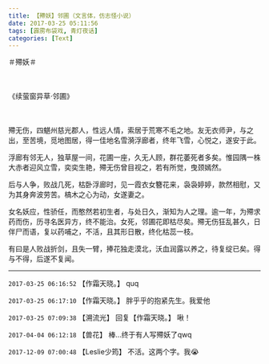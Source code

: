 ```yaml
---
title: 【殢妖】邻圃（文言体，仿志怪小说）
date: 2017-03-25 05:11:56
tags: [霹雳布袋戏, 青灯夜话]
categories: [Text]
---
```


<p dir="ltr"  >＃殢妖＃<br /><br /><br /></p> 
<p dir="ltr"  >《续萤窗异草&middot;邻圃》<br /><br /><br /></p> 
<p dir="ltr"  >殢无伤，四魌州慈光郡人，性远人情，索居于荒寒不毛之地。友无衣师尹，与之出，至苦境，觅地图居，得一佳地名雪漪浮廊者，终年飞雪，心悦之，遂安于此。</p> 
<p dir="ltr"  >浮廊有邻无人，独草屋一间，花圃一座，久无人顾，群花萎死者多矣。惟园隅一株大赤者迎风立雪，奕奕生艳，殢无伤曾目视之，若有所觉，曳颈嫣然。</p> 
<p dir="ltr"  >后与人争，败战几死，枯卧浮廊时，见一霞衣女簪花来，袅袅婷婷，款然相慰，又为其身奔波劳苦。槁木之心为动，女遂妻之。</p> 
<p dir="ltr"  >女名妖应，性骄任，而憨然若初生者，与处日久，渐知为人之理。逾一年，为殢求药而伤，历寻名医异方，终不能治。女死，邻圃花即枯尽矣。殢无伤狂乱甚久，日伴尸而语，复以药哺之，不活，且其形日散，终化枯蕊一枝。</p> 
<p dir="ltr"  >有曰是人败战折剑，且失一臂，捧花独走漠北，沃血润露以养之，待复绽已矣。得与不得，后遂不复闻。</p>

<!-- more -->

---

`2017-03-25 06:16:52` 【作霜天晓。】 quq

`2017-03-25 06:17:10` 【作霜天晓。】 胖乎乎的抱紧先生。我爱他

`2017-03-25 07:09:38` 【溯流光】 回复【作霜天晓。】 啾！

`2017-04-04 06:12:18` 【兽花】 棒…终于有人写殢妖了qwq

`2017-12-09 07:00:48` 【Leslie少筠】 不活。这两个字。我😭

